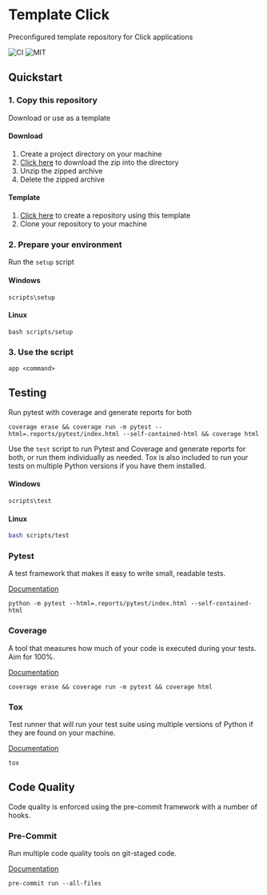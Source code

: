 # Template Click

Preconfigured template repository for Click applications

![CI](https://github.com/harrelchris/template-click/actions/workflows/ci.yml/badge.svg)
![MIT](https://img.shields.io/github/license/harrelchris/template-click)

## Quickstart

### 1. Copy this repository

Download or use as a template

#### Download

1. Create a project directory on your machine
1. [Click here](https://github.com/harrelchris/template-click/archive/refs/heads/main.zip) to download the zip into the directory
1. Unzip the zipped archive
1. Delete the zipped archive

#### Template

1. [Click here](https://github.com/harrelchris/template-click/generate) to create a repository using this template
1. Clone your repository to your machine

### 2. Prepare your environment

Run the `setup` script

#### Windows

```shell
scripts\setup
```

#### Linux

```shell
bash scripts/setup
```

### 3. Use the script

```shell
app <command>
```

## Testing

Run pytest with coverage and generate reports for both

```shell
coverage erase && coverage run -m pytest --html=.reports/pytest/index.html --self-contained-html && coverage html
```

Use the `test` script to run Pytest and Coverage and generate reports for both, or run them individually as needed. Tox is also included to run your tests on multiple Python versions if you have them installed.

#### Windows

```shell
scripts\test
```

#### Linux

```bash
bash scripts/test
```

### Pytest

A test framework that makes it easy to write small, readable tests.

[Documentation](https://docs.pytest.org/)

```shell
python -m pytest --html=.reports/pytest/index.html --self-contained-html
```

### Coverage

A tool that measures how much of your code is executed during your tests. Aim for 100%.

[Documentation](https://coverage.readthedocs.io/)

```shell
coverage erase && coverage run -m pytest && coverage html
```

### Tox

Test runner that will run your test suite using multiple versions of Python if they are found on your machine.

[Documentation](https://tox.wiki/en/latest/)

```shell
tox
```

## Code Quality

Code quality is enforced using the pre-commit framework with a number of hooks.

### Pre-Commit

Run multiple code quality tools on git-staged code.

[Documentation](https://pre-commit.com/)

```shell
pre-commit run --all-files
```
